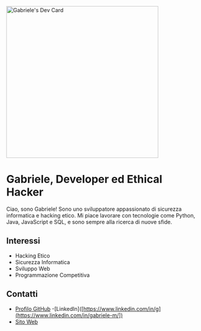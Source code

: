 <a href="https://app.daily.dev/Gabry022003"><img src="https://api.daily.dev/devcards/e1f94e03373f4ea4833188d91fc4c35c.png?r=yq8" width="400" alt="Gabriele's Dev Card"/></a>
<!--<a href="https://app.daily.dev/Gabry022003"><img src="https://api.daily.dev/devcards/e1f94e03373f4ea4833188d91fc4c35c.png?r=jq4" width="400" alt="Gabriele's Dev Card"/></a>-->

# Gabriele, Developer ed Ethical Hacker

Ciao, sono Gabriele! Sono uno sviluppatore appassionato di sicurezza informatica e hacking etico. Mi piace lavorare con tecnologie come Python, Java, JavaScript e SQL, e sono sempre alla ricerca di nuove sfide.

## Interessi

- Hacking Etico
- Sicurezza Informatica
- Sviluppo Web
- Programmazione Competitiva

## Contatti

- [Profilo GitHub](https://github.com/Gabry022003)
-[LinkedIn]([https://www.linkedin.com/in/g](https://www.linkedin.com/in/gabriele-m/])
- [Sito Web](https://www.mysite.com)
